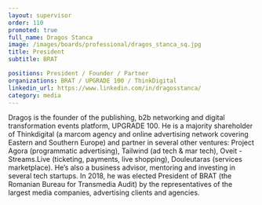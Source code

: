 ```yaml
---
layout: supervisor
order: 110
promoted: true
full_name: Dragos Stanca
image: /images/boards/professional/dragos_stanca_sq.jpg
title: President
subtitle: BRAT

positions: President / Founder / Partner
organizations: BRAT / UPGRADE 100 / ThinkDigital
linkedin_url: https://www.linkedin.com/in/dragosstanca/
category: media
---
```

Dragoș is the founder of the publishing, b2b networking and digital transformation events platform, UPGRADE 100. He is a majority shareholder of Thinkdigital (a marcom agency and online advertising network covering Eastern and Southern Europe) and partner in several other ventures: Project Agora (programmatic advertising), Tailwind (ad tech & mar tech), Oveit - Streams.Live (ticketing, payments, live shopping), Douleutaras (services marketplace). He’s also a business advisor, mentoring and investing in several tech startups. In 2018, he was elected President of BRAT (the Romanian Bureau for Transmedia Audit) by the representatives of the largest media companies, advertising clients and agencies. 
